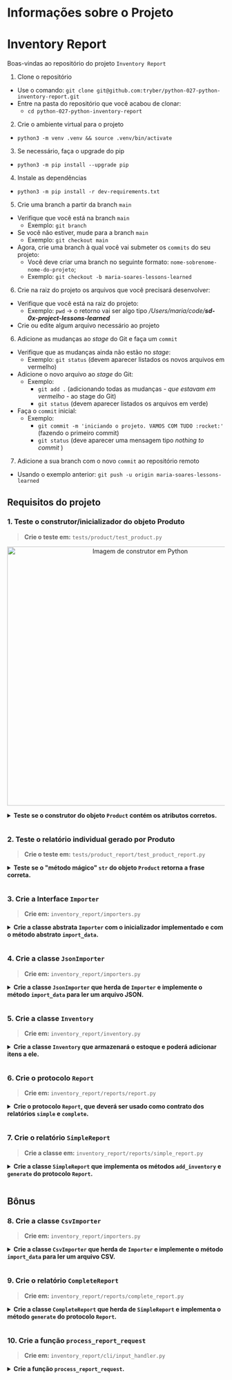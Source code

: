 # Informações sobre o Projeto
# Inventory Report

Boas-vindas ao repositório do projeto `Inventory Report`

1. Clone o repositório

-   Use o comando: `git clone git@github.com:tryber/python-027-python-inventory-report.git`
-   Entre na pasta do repositório que você acabou de clonar:
    -   `cd python-027-python-inventory-report`

2. Crie o ambiente virtual para o projeto

-   `python3 -m venv .venv && source .venv/bin/activate`

3. Se necessário, faça o upgrade do pip

-   `python3 -m pip install --upgrade pip`  

4. Instale as dependências

-   `python3 -m pip install -r dev-requirements.txt`

5. Crie uma branch a partir da branch `main`

-   Verifique que você está na branch `main`
    -   Exemplo: `git branch`
-   Se você não estiver, mude para a branch `main`
    -   Exemplo: `git checkout main`
-   Agora, crie uma branch à qual você vai submeter os `commits` do seu projeto:
    -   Você deve criar uma branch no seguinte formato: `nome-sobrenome-nome-do-projeto`;
    -   Exemplo: `git checkout -b maria-soares-lessons-learned`

6. Crie na raiz do projeto os arquivos que você precisará desenvolver:

-   Verifique que você está na raiz do projeto:
    -   Exemplo: `pwd` -> o retorno vai ser algo tipo _/Users/maria/code/**sd-0x-project-lessons-learned**_
-   Crie ou edite algum arquivo necessário ao projeto

6. Adicione as mudanças ao _stage_ do Git e faça um `commit`

-   Verifique que as mudanças ainda não estão no _stage_:
    -   Exemplo: `git status` (devem aparecer listados os novos arquivos em vermelho)
-   Adicione o novo arquivo ao _stage_ do Git:
    -   Exemplo:
        -   `git add .` (adicionando todas as mudanças - _que estavam em vermelho_ - ao stage do Git)
        -   `git status` (devem aparecer listados os arquivos em verde)
-   Faça o `commit` inicial:
    -   Exemplo:
        -   `git commit -m 'iniciando o projeto. VAMOS COM TUDO :rocket:'` (fazendo o primeiro commit)
        -   `git status` (deve aparecer uma mensagem tipo _nothing to commit_ )

7. Adicione a sua branch com o novo `commit` ao repositório remoto

-   Usando o exemplo anterior: `git push -u origin maria-soares-lessons-learned`


## Requisitos do projeto

### 1. Teste o construtor/inicializador do objeto Produto

> **Crie o teste em:** `tests/product/test_product.py`

<p align="center">
    <img src="/.images/construtor.png " alt="Imagem de construtor em Python"  width="600"/>
</p>

<details>

**<summary>Teste se o construtor do objeto <code>Product</code> contém os atributos corretos.**

</summary>

Ao analisar o código do projeto, você encontrará a classe do objeto produto já implementada no arquivo `inventory_report/product.py`.

Para termos confiança em continuar as implementações, precisamos que você implemente o teste e certifique que o método `__init__` da classe `Product` esteja funcionando corretamente.

O nome deste teste deve ser `test_create_product` e ele deve verificar o correto preenchimento dos seguintes atributos:

-   `id`
-   `company_name`
-   `product_name`
-   `manufacturing_date`
-   `expiration_date`
-   `serial_number`
-   `storage_instructions`

**O que será testado:**

-   **1.1** - Se o teste valida que o atributo `id` existe na classe e é igual ao passado pelo construtor.
-   **1.2** - Se o teste valida que o atributo `company_name` existe na classe e é igual ao passado pelo construtor.
-   **1.3** - Se o teste valida que o atributo `product_name` existe na classe e é igual ao passado pelo construtor.
-   **1.4** - Se o teste valida que o atributo `manufacturing_date` existe na classe e é igual ao passado pelo construtor.
-   **1.5** - Se o teste valida que o atributo `expiration_date` existe na classe e é igual ao passado pelo construtor.
-   **1.6** - Se o teste valida que o atributo `serial_number` existe na classe e é igual ao passado pelo construtor.
-   **1.7** - Se o teste valida que o atributo `storage_instructions` existe na classe e é igual ao passado pelo construtor.

</details>

### 2. Teste o relatório individual gerado por Produto

> **Crie o teste em:** `tests/product_report/test_product_report.py`

<details>

**<summary>Teste se o "método mágico" <code>**str**</code> do objeto <code>Product</code> retorna a frase correta.**

</summary>

Boa notícia! Já implementamos o primeiro relatório no arquivo `inventory_report/product.py`, e também criamos uma frase com as informações do produto, que será útil para etiquetar o estoque. Para desenvolver esse relatório, utilizamos o método `__str__` do Python, que é chamado quando utilizamos a função `str(objeto)`.

Exemplo da frase:

**Trecho 1:** _The product `farinha`,_
**Trecho 2:** _with serial number `TY68 409C JJ43 ASD1 PL2F`,_
**Trecho 3:** _manufactured in `01-05-2021`_
**Trecho 4:** _by the company `Farinini`,_
**Trecho 5:** _valid until `02-06-2023`,_
**Trecho 6:** _must be stored according to the following instructions: `precisa ser armazenado em local protegido da luz`._

Agora, para garantirmos uma boa cobertura de testes, precisamos que você implemente o teste. O nome do teste deve ser `test_product_report`. Ele deve instanciar um objeto `Product` e verificar se a frase retornada está correta.

**O que será testado:**

-   **2.1** - Se seu teste verifica se o Trecho 1 do relatório está correto no texto base e no dado inserido nele.
-   **2.2** - Se seu teste verifica se o Trecho 2 do relatório está correto no texto base e no dado inserido nele.
-   **2.3** - Se seu teste verifica se o Trecho 3 do relatório está correto no texto base e no dado inserido nele.
-   **2.4** - Se seu teste verifica se o Trecho 4 do relatório está correto no texto base e no dado inserido nele.
-   **2.5** - Se seu teste verifica se o Trecho 5 do relatório está correto no texto base e no dado inserido nele.
-   **2.6** - Se seu teste verifica se o Trecho 6 do relatório está correto no texto base e no dado inserido nele.

</details>

### 3. Crie a Interface `Importer`

> **Crie em:** `inventory_report/importers.py`

<details>

**<summary>Crie a classe abstrata <code>Importer</code> com o inicializador implementado e com o método abstrato <code>import_data</code>.**

</summary>
  <br />

Como já temos o arquivo com os produtos, precisamos importar os dados. Em razão dos diversos formatos e para não repetir lógica, vamos criar uma classe abstrata que será responsável por definir como as classes importadoras dos dados dos arquivos serão.

Para isso, crie uma classe abstrata chamada `Importer`, que deve conter um método chamado `import_data`, que recebe o caminho do arquivo e retorna uma lista de produtos:

**O que será testado:**

-   **3.1** - Se a classe `Importer` é abstrata;
-   **3.2** - Se o método `__init__` não é abstrato;
-   **3.3** - Se o método `__init__` recebe `self` e `path`;
-   **3.4** - Se o tipo do `path` é `str`;
-   **3.5** - Se o método `import_data` é abstrato;
-   **3.6** - Se o método `import_data` recebe `self`;
-   **3.7** - Se o método `import_data` retorna uma lista de produtos;

</details>

### 4. Crie a classe `JsonImporter`

> **Crie em:** `inventory_report/importers.py`

<details>

**<summary>Crie a classe <code>JsonImporter</code> que herda de <code>Importer</code> e implemente o método <code>import_data</code> para ler um arquivo JSON.**

</summary>
  <br />

Agora que temos a interface, precisamos criar a classe que irá implementar o método `import_data` para ler um arquivo JSON. Para isso, crie uma classe chamada `JsonImporter`, que deve herdar da classe `Importer` e implementar o método `import_data`. Esse método, por sua vez, recebe o caminho do arquivo e retorna uma lista de produtos. A lista deve ser retornada como no formato abaixo:

```
[
  Product(
    id='1',
    product_name='Nicotine Polacrilex',
    company_name='Target Corporation',
    manufacturing_date='2021-02-18',
    expiration_date='2023-09-17',
    serial_number='CR25 1551 4467 2549 4402 1',
    storage_instructions='instrucao 1'
  ),

  Product(
    id='2',
    product_name='fentanyl citrate',
    company_name='Target Corporation',
    manufacturing_date='2020-12-06',
    expiration_date='2023-12-25',
    serial_number='FR29 5951 7573 74OY XKGX 6CSG D20',
    storage_instructions='instrucao 2'
  ),
  // ...
]
```

**O que será testado:**

-   **4.1** - Se a classe `JsonImporter` herda de `Importer`.
-   **4.2** - Se o método `import_data` importa corretamente um arquivo JSON válido.
-   **4.3** - Se o método `import_data` exporta os dados do JSON importado no formato apropriado.

</details>

### 5. Crie a classe `Inventory`

> **Crie em:** `inventory_report/inventory.py`

<details>

**<summary>Crie a classe <code>Inventory</code> que armazenará o estoque e poderá adicionar itens a ele.**

</summary>
  <br />

Com o nosso importador de dados feito, vamos criar a classe que representa um estoque para, a partir dele, gerar o nosso relatório! Atenção para as especificações:

-   A classe `Inventory` deve poder ser instanciada, de forma opcional, com uma lista de produtos.
-   Caso a lista não seja fornecida, a lista da instância deve ser inicializada como vazia.
-   A classe deve conter um método chamado `add_data`, que recebe uma lista de produtos e adiciona todos os produtos à lista de produtos da instância.
-   Além disso, a classe deve ter uma propriedade chamada `data`, que deve ser somente leitura e retornar uma cópia da lista de produtos da instância.

**O que será testado:**

-   **5.1** - Se o inicializador recebe dois parâmetros: `self` e `data`.
-   **5.2** - Se `data` tem a anotação de tipo `List[Products]` e é opcional.
-   **5.3** - Se `data` tem o valor padrão `None`.
-   **5.4** - Se `data` é inicializado com uma lista vazia quando o valor padrão é usado.
-   **5.5** - Se `data` recebe uma lista de produtos.
-   **5.6** - Se `data` é uma propriedade somente de leitura.
-   **5.7** - Se `add_data` recebe uma lista de produtos.
-   **5.8** - Se `add_data` adiciona todos os produtos da lista de produtos recebida por parâmetro à lista de produtos da instância.

</details>

### 6. Crie o protocolo `Report`

> **Crie em:** `inventory_report/reports/report.py`

<details>

**<summary>Crie o protocolo <code>Report</code>, que deverá ser usado como contrato dos relatórios <code>simple</code> e <code>complete</code>.**

</summary>
  <br />

Feita nossa classe de inventário, vamos usá-la para criar nossos relatórios! Visto que teremos dois formatos dele, primeiro vamos criar um contrato para todos os formatos respeitarem. Usaremos um protocolo para isso. Atenção à especificação:

-   No protocolo `Report` deve haver um método chamado `add_inventory` recebendo um parâmetro `inventory`, do tipo `Inventory`, classe criada no quinto requisito.

-   Deve haver um método chamado `generate` que retorna uma string.

**O que será testado:**


-   **6.1** - Se `add_inventory` recebe dois parâmetros: `self` e `inventory`.
-   **6.2** - Se `inventory` tem a anotação de tipo `Inventory`.
-   **6.3** - Se `generate` recebe `self`.
-   **6.4** - Se `generate` tem um retorno do tipo `str`.

</details>

### 7. Crie o relatório `SimpleReport`

> **Crie a classe em:** `inventory_report/reports/simple_report.py`

<details>

**<summary>Crie a classe <code>SimpleReport</code> que implementa os métodos <code>add_inventory</code> e <code>generate</code> do protocolo <code>Report</code>.**

</summary>
  <br />

A classe `SimpleReport` deve ser inicializada sem parâmetros, contudo, deve ter um atributo para armazenar cada um dos estoques que podem ser adicionados.

O método `add_inventory` deverá seguir o contrato do protocolo `Report` e deve ser capaz de adicionar um estoque ao atributo que armazena cada um dos estoques.

O método `generate` deve ser capaz de gerar o relatório a partir dos produtos que estão presentes em cada um dos estoques armazenados. Atenção às especificações:

-   Ao rodar os testes localmente, você terá um teste para cada validação de cada informação presente no relatório;
-   O método `add_inventory` deve receber um parâmetro que representa um `Inventory`, classe implementada no quinto requisito.
-   O método `generate` deverá retornar uma `string` de saída com o seguinte formato:

```txt
Oldest manufacturing date: YYYY-MM-DD
Closest expiration date: YYYY-MM-DD
Company with the largest inventory: NOME DA EMPRESA
```

-   A data de validade mais próxima considera somente itens que ainda não venceram.

**Dica:** O módulo [datetime](https://docs.python.org/3/library/datetime.html) pode te ajudar.

**O que será testado:**

-   **7.1** - Se o relatório traz corretamente a data de fabricação mais antiga dos estoques,
-   **7.2** - Se o relatório traz corretamente a data de validade mais próxima, descartando itens já vencidos, do estoque
-   **7.3** - Se o relatório traz corretamente a empresa com o maior estoque
-   **7.4** - Se o relatório é gerado no formato especificado.

</details>

## Bônus

### 8. Crie a classe `CsvImporter`

> **Crie em:** `inventory_report/importers.py`

<details>

**<summary>Crie a classe <code>CsvImporter</code> que herda de <code>Importer</code> e implemente o método <code>import_data</code> para ler um arquivo CSV.**

</summary>
  <br />

Para não ficarmos limitados a receber estoques em formato JSON, precisamos criar a classe que irá implementar o método `import_data` para ler um arquivo CSV. Para isso, crie uma classe chamada `CsvImporter`, que deve herdar da classe `Importer` e implementar o método `import_data`, que usa o caminho armazenado em um atributo para retornar uma lista de produtos.

**O que será testado:**

-   **8.1** - Se a classe `CsvImporter` herda de `Importer`.
-   **8.2** - Se o método `import_data` importa um arquivo CSV.

</details>

### 9. Crie o relatório `CompleteReport`

> **Crie em:** `inventory_report/reports/complete_report.py`

<details>

**<summary>Crie a classe <code>CompleteReport</code> que herda de <code>SimpleReport</code> e implementa o método <code>generate</code> do protocolo <code>Report</code>.**

</summary>
  <br />

O relatório completo deve ser gerado através do método `generate` escrito dentro da classe `CompleteReport` e que respeita o contrato criado no protocolo `Report`.

O método `generate` deve usar o atributo que armazena as lista de estoques para a estruturação do relatório e deverá retornar uma string formatada como um relatório. Atenção à especificação:

-   A classe `CompleteReport` deve herdar da classe `SimpleReport` e sobrescrever o método `generate`, de modo a especializar seu comportamento.

-   O método deverá retornar uma saída com o seguinte formato:

```bash
Oldest manufacturing date: YYYY-MM-DD
Closest expiration date: YYYY-MM-DD
Company with the largest inventory: NOME DA EMPRESA
Stocked products by company:
- Empresa 1: 2
- Empresa 2: 1
```

**O que será testado:**

-   **9.1** - Se o relatório simples funciona corretamente, aderente a todas as suas especificações.
-   **9.2** - Se o relatório completo retorna a data de fabricação mais antiga corretamente.
-   **9.3** - Se o relatório completo retorna a data de vencimento mais próxima corretamente, ignorando produtos já vencidos.
-   **9.4** - Se o relatório completo retorna a quantidade correta de produtos estocados por empresa.
-   **9.5** - Se o relatório completo é gerado com o formato especificado.

</details>

### 10. Crie a função `process_report_request`

> **Crie em:** `inventory_report/cli/input_handler.py`

<details>

**<summary>Crie a função <code>process_report_request</code>.**

</summary>
  <br />

Está na hora de ajustar a interface de linha de comando (_Command Line Interface_, ou _CLI_) para nossa aplicação que gera relatórios!

No arquivo `inventory_report/cli/__init__.py` já existe uma CLI implementada com a biblioteca [Typer](https://typer.tiangolo.com/) que está configurada para ser chamada da seguinte forma:

```sh
ir -p <caminho_da_pasta> -t <tipo_do_relatorio>
```

A implementação em `inventory_report/cli/__init__.py` (você não precisa alterar esse arquivo) irá chamar a função `process_report_request` que você deve implementar no arquivo `inventory_report/cli/input_handler.py`, com os seguintes argumentos:

- `file_paths: List[str]`: Lista de caminhos de arquivos dentro da pasta informada em `-p`;
- `report_type: str`: Tipo de relatório a ser gerado, informado em `-t`.

A função `process_report_request` deve retornar um relatório do tipo informado contendo os dados de todos os arquivos listados. Atenção às especificações:

-   A função `process_report_request` deve receber dois parâmetros: `file_paths: List[str]` e `report_type: str`;

-   Deverão ser usadas as classes dos requisitos anteriores para gerar o relatório adequado: `Inventory`, `CsvImporter`, `JsonImporter`, `SimpleReport` e `CompleteReport`;

-   Arquivos de extensões não suportadas devem ser ignorados;

-   Caso o tipo de relatório informado não seja suportado, deve ser levantado um `ValueError` com a mensagem `Report type is invalid.`;

**O que será testado:**

-   **10.1** - Se a função gera corretamente relatórios simples quando chamado com um arquivo `.json`.
-   **10.2** - Se a função gera corretamente relatórios simples quando chamado com um arquivo `.csv`.
-   **10.3** - Se a função gera corretamente relatórios simples quando chamado com mais de um arquivo.
-   **10.4** - Se a função gera corretamente relatórios completos quando chamado com um arquivo `.json`.
-   **10.5** - Se a função gera corretamente relatórios completos quando chamado com um arquivo `.csv`.
-   **10.6** - Se a função gera corretamente relatórios completos quando chamado com mais de um arquivo.
-   **10.7** - Se a função ignora arquivos de extensões não suportadas.
-   **10.8** - Se a função levanta um `ValueError` quando é passado um tipo de relatório inválido como parâmetro.

</details>
